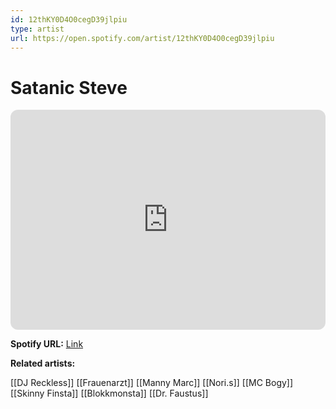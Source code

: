 ```yaml
---
id: 12thKY0D4O0cegD39jlpiu
type: artist
url: https://open.spotify.com/artist/12thKY0D4O0cegD39jlpiu
---
```

# Satanic Steve

<iframe style="border-radius:12px" src="https://open.spotify.com/embed/artist/12thKY0D4O0cegD39jlpiu" width="100%" height="352" frameBorder="0" allowfullscreen="" allow="autoplay; clipboard-write; encrypted-media; fullscreen; picture-in-picture" loading="lazy"></iframe>

**Spotify URL:** [Link](https://open.spotify.com/artist/12thKY0D4O0cegD39jlpiu)

**Related artists:**

[[DJ Reckless]]
[[Frauenarzt]]
[[Manny Marc]]
[[Nori.s]]
[[MC Bogy]]
[[Skinny Finsta]]
[[Blokkmonsta]]
[[Dr. Faustus]]
